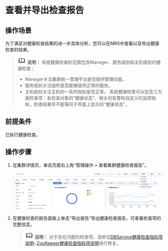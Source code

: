 # 查看并导出检查报告<a name="mrs_01_0225"></a>

## 操作场景<a name="sfafe64b4633d477a94c766704418cc78"></a>

为了满足对健康检查结果的进一步具体分析，您可以在MRS中查看以及导出健康检查的结果。

>![](public_sys-resources/icon-note.gif) **说明：** 
>系统健康检查的范围包含Manager、服务级别和主机级别的健康检查：
>-   Manager关注集群统一管理平台是否提供管理功能。
>-   服务级别关注组件是否能够提供正常的服务。
>-   主机级别关注主机的一系列指标是否正常。
>系统健康检查可以包含三方面检查项：各检查对象的“健康状态”、相关的告警和自定义的监控指标，检查结果并不能等同于界面上显示的“健康状态”。

## 前提条件<a name="s1460bd0a4da84a309684ee75cd312021"></a>

已执行健康检查。

## 操作步骤<a name="s6c0ec3bfb17148a39544e41fa912c767"></a>

1.  在集群详情页，单击页面右上角“管理操作 \> 查看集群健康检查报告”。

    ![](figures/5-26-3-查看健康检查报告.png)

2.  在健康检查的报告面板上单击“导出报告”导出健康检查报告，可查看检查项的完整信息。

    >![](public_sys-resources/icon-note.gif) **说明：** 
    >对于存在问题的检查项，请参见[DBService健康检查指标项说明](DBService健康检查指标项说明.md)\~[ZooKeeper健康检查指标项说明](ZooKeeper健康检查指标项说明.md)进行修复。



